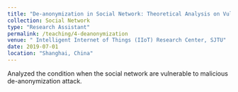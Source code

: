 ```yaml
---
title: "De-anonymization in Social Network: Theoretical Analysis on Vulnerability"
collection: Social Network
type: "Research Assistant"
permalink: /teaching/4-deanonymization
venue: " Intelligent Internet of Things (IIoT) Research Center, SJTU"
date: 2019-07-01
location: "Shanghai, China"
---
```


Analyzed the condition when the social network are vulnerable to malicious de-anonymization attack.

